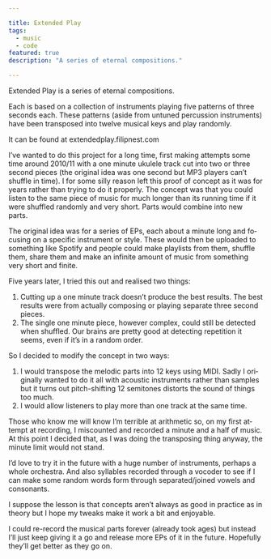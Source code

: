 ```yaml
---

title: Extended Play
tags:
  - music
  - code
featured: true
description: "A series of eternal compositions."

---
```



Extended Play is a series of eternal compositions.

Each is based on a col­lec­tion of in­stru­ments play­ing five pat­terns of three seconds each. These pat­terns (aside from un­tuned per­cus­sion in­stru­ments) have been trans­posed into twelve mu­sical keys and play ran­domly.

It can be found at exten­ded­play.filipn­est.com

I’ve wanted to do this pro­ject for a long time, first mak­ing at­tempts some time around 2010/​11 with a one minute ukulele track cut into two or three second pieces (the ori­ginal idea was one second but MP3 play­ers can’t shuffle in time). I for some silly reason left this proof of concept as it was for years rather than try­ing to do it prop­erly. The concept was that you could listen to the same piece of mu­sic for much longer than its run­ning time if it were shuffled ran­domly and very short. Parts would com­bine into new parts.

The ori­ginal idea was for a series of EPs, each about a minute long and fo­cus­ing on a spe­cific in­stru­ment or style. These would then be up­loaded to something like Spo­tify and people could make playl­ists from them, shuffle them, share them and make an in­fin­ite amount of mu­sic from something very short and fi­nite.

Five years later, I tried this out and real­ised two things:

1) Cut­ting up a one minute track does­n’t pro­duce the best res­ults. The best res­ults were from ac­tu­ally com­pos­ing or play­ing sep­ar­ate three second pieces.
2) The single one minute piece, however com­plex, could still be de­tec­ted when shuffled. Our brains are pretty good at de­tect­ing re­pe­ti­tion it seems, even if it’s in a ran­dom or­der.

So I de­cided to modify the concept in two ways:

1) I would trans­pose the melodic parts into 12 keys us­ing MIDI. Sadly I ori­gin­ally wanted to do it all with acous­tic in­stru­ments rather than samples but it turns out pitch-shift­ing 12 semitones dis­torts the sound of things too much.
2) I would al­low listen­ers to play more than one track at the same time.

Those who know me will know I’m ter­rible at arith­metic so, on my first at­tempt at re­cord­ing, I mis­coun­ted and re­cor­ded a minute and a half of mu­sic. At this point I de­cided that, as I was do­ing the trans­pos­ing thing any­way, the minute limit would not stand.

I’d love to try it in the fu­ture with a huge num­ber of in­stru­ments, per­haps a whole or­ches­tra. And also syl­lables re­cor­ded through a vo­coder to see if I can make some ran­dom words form through sep­ar­ated/​joined vow­els and con­son­ants.

I sup­pose the les­son is that con­cepts aren’t al­ways as good in prac­tice as in the­ory but I hope my tweaks make it work a bit and en­joy­able.

I could re-re­cord the mu­sical parts forever (already took ages) but in­stead I’ll just keep giv­ing it a go and re­lease more EPs of it in the fu­ture. Hope­fully they’ll get bet­ter as they go on.
